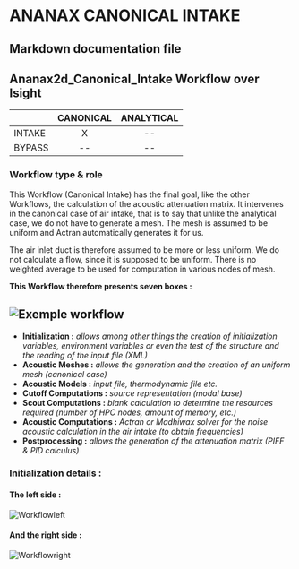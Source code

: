 # ANANAX CANONICAL INTAKE
## Markdown documentation file
## Ananax2d_Canonical_Intake Workflow over Isight

| | CANONICAL | ANALYTICAL |
|-----------|:-----------:|:-----------:|
|INTAKE | X | -- |
|BYPASS | -- | -- |

### Workflow type & role

This Workflow (Canonical Intake) has the final goal, like the other Workflows, the calculation of the acoustic attenuation matrix.
It intervenes in the canonical case of air intake, that is to say that unlike the analytical case, we do not have to generate a mesh. The mesh is assumed to be uniform and Actran automatically generates it for us.

The air inlet duct is therefore assumed to be more or less uniform. We do not calculate a flow, since it is supposed to be uniform. There is no weighted average to be used for computation in various nodes of mesh.

__This Workflow therefore presents seven boxes :__

![Exemple workflow](https://user-images.githubusercontent.com/45098441/72733825-eddd6a00-3b98-11ea-9b77-2d24f6790d91.jpeg)
----------------------------


- __Initialization :__ *allows among other things the creation of initialization variables, environment variables or even the test of the structure and the reading of the input file (XML)*
- __Acoustic Meshes :__ *allows the generation and the creation of an uniform mesh (canonical case)*
- __Acoustic Models :__ *input file, thermodynamic file etc.*
- __Cutoff Computations :__ *source representation (modal base)*
- __Scout Computations :__ *blank calculation to determine the resources required (number of HPC nodes, amount of memory, etc.)*
- __Acoustic Computations :__ *Actran or Madhiwax solver for the noise acoustic calculation in the air intake (to obtain frequencies)*
- __Postprocessing :__ *allows the generation of the attenuation matrix (PIFF & PID calculus)*

### Initialization details :

#### The left side :

![Workflowleft](https://user-images.githubusercontent.com/45098441/72735505-3c403800-3b9c-11ea-9b80-446dedf0615e.jpeg)

#### And the right side :

![Workflowright](https://user-images.githubusercontent.com/45098441/72735511-3f3b2880-3b9c-11ea-9771-076188e4fe7a.jpeg)
